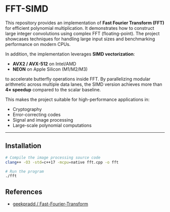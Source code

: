# FFT-SIMD

This repository provides an implementation of **Fast Fourier Transform (FFT)** for efficient polynomial multiplication. It demonstrates how to construct large integer convolutions using complex FFT (floating-point). The project showcases techniques for handling large input sizes and benchmarking performance on modern CPUs.

In addition, the implementation leverages **SIMD vectorization**:
- **AVX2 / AVX-512** on Intel/AMD  
- **NEON** on Apple Silicon (M1/M2/M3)  

to accelerate butterfly operations inside FFT. By parallelizing modular arithmetic across multiple data lanes, the SIMD version achieves more than **4× speedup** compared to the scalar baseline.  

This makes the project suitable for high-performance applications in:
- Cryptography  
- Error-correcting codes  
- Signal and image processing  
- Large-scale polynomial computations  

---

## Installation

```bash
# Compile the image processing source code
clang++ -O3 -std=c++17 -mcpu=native fft.cpp -o fft

# Run the program
./fft
```

## References
- [geekpradd / Fast-Fourier-Transform](https://github.com/geekpradd/Fast-Fourier-Transform/tree/master)
